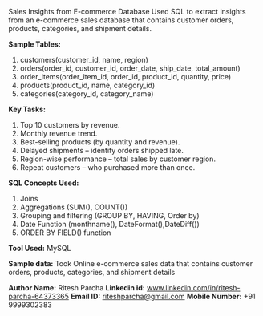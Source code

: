 Sales Insights from E-commerce Database
Used SQL to extract insights from an e-commerce sales database that contains customer orders, products, categories, and shipment details.

**Sample Tables:**
1. customers(customer_id, name, region)
2. orders(order_id, customer_id, order_date, ship_date, total_amount)
3. order_items(order_item_id, order_id, product_id, quantity, price)
4. products(product_id, name, category_id)
5. categories(category_id, category_name)

**Key Tasks:**
1. Top 10 customers by revenue.
2. Monthly revenue trend.
3. Best-selling products (by quantity and revenue).
4. Delayed shipments – identify orders shipped late.
5. Region-wise performance – total sales by customer region.
6. Repeat customers – who purchased more than once.

**SQL Concepts Used:**
1. Joins
2. Aggregations (SUM(), COUNT())
3. Grouping and filtering (GROUP BY, HAVING, Order by)
4. Date Function (monthname(), DateFormat(),DateDiff())
5. ORDER BY FIELD() function
   
**Tool Used:** 
MySQL

**Sample data:** 
Took Online e-commerce sales data that contains customer orders, products, categories, and shipment details

 **Author Name:** Ritesh Parcha
 **Linkedin id:** www.linkedin.com/in/ritesh-parcha-64373365
 **Email ID:** riteshparcha@gmail.com
 **Mobile Number:** +91 9999302383
